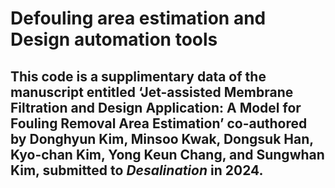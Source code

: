 # Defouling area estimation and Design automation tools

## This code is a supplimentary data of the manuscript entitled ‘Jet-assisted Membrane Filtration and Design Application: A Model for Fouling Removal Area Estimation’ co-authored by Donghyun Kim, Minsoo Kwak, Dongsuk Han, Kyo-chan Kim, Yong Keun Chang, and Sungwhan Kim, submitted to *Desalination* in 2024. 


